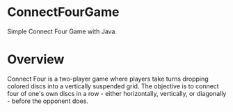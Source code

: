 # ConnectFourGame
Simple Connect Four Game with Java.

# Overview
Connect Four is a two-player game where players take turns dropping colored discs into a vertically suspended grid. The objective is to connect four of one's own discs in a row - either horizontally, vertically, or diagonally - before the opponent does.
